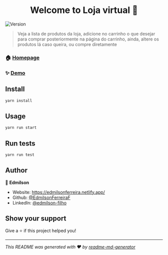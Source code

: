 <h1 align="center">Welcome to Loja virtual 👋</h1>
<p>
  <img alt="Version" src="https://img.shields.io/badge/version-0.1.0-blue.svg?cacheSeconds=2592000" />
</p>

> Veja a lista de produtos da loja, adicione no carrinho o que desejar para comprar posteriormente na página do carrinho, ainda, altere os produtos lá caso queira, ou compre diretamente

### 🏠 [Homepage](https://loja-virtual.netlify.app/)

### ✨ [Demo](https://loja-virtual.netlify.app/)

## Install

```sh
yarn install
```

## Usage

```sh
yarn run start
```

## Run tests

```sh
yarn run test
```

## Author

👤 **Edmilson**

* Website: https://edmilsonferreira.netlify.app/
* Github: [@EdmilsonFerreiraF](https://github.com/EdmilsonFerreiraF)
* LinkedIn: [@edmilson-filho](https://linkedin.com/in/edmilson-filho)

## Show your support

Give a ⭐️ if this project helped you!

***
_This README was generated with ❤️ by [readme-md-generator](https://github.com/kefranabg/readme-md-generator)_
